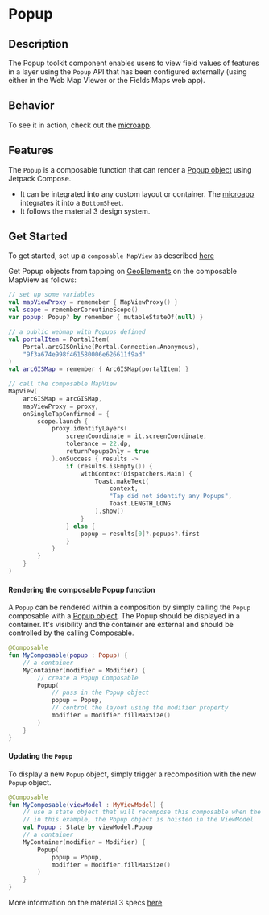 

# Popup

## Description

The Popup toolkit component enables users to view field values of features in a layer using the `Popup` API that has been configured externally (using either in the Web Map Viewer or the Fields Maps web app).

## Behavior

To see it in action, check out the [microapp](../../microapps/PopupApp).

## Features

The `Popup` is a composable function that can render a [Popup object](https://developers.arcgis.com/kotlin/api-reference/arcgis-maps-kotlin/com.arcgismaps.mapping.popup/-popup/index.html) using Jetpack Compose.
- It can be integrated into any custom layout or container. The [microapp](../../microapps/PopupApp) integrates it into a `BottomSheet`.
- It follows the material 3 design system.

## Get Started

To get started, set up a `composable MapView` as described [here](../geoview-compose/README.md)

Get Popup objects from tapping on [GeoElements](https://developers.arcgis.com/kotlin/api-reference/arcgis-maps-kotlin/com.arcgismaps.mapping/-geo-element/index.html) on the composable MapView as follows:

```kotlin
// set up some variables
val mapViewProxy = rememeber { MapViewProxy() }
val scope = rememberCoroutineScope()
var popup: Popup? by remember { mutableStateOf(null) }

// a public webmap with Popups defined
val portalItem = PortalItem(
    Portal.arcGISOnline(Portal.Connection.Anonymous),
    "9f3a674e998f461580006e626611f9ad"
)
val arcGISMap = remember { ArcGISMap(portalItem) }

// call the composable MapView
MapView(
    arcGISMap = arcGISMap,
    mapViewProxy = proxy,
    onSingleTapConfirmed = {
        scope.launch {
            proxy.identifyLayers(
                screenCoordinate = it.screenCoordinate,
                tolerance = 22.dp,
                returnPopupsOnly = true
            ).onSuccess { results ->
                if (results.isEmpty()) {
                    withContext(Dispatchers.Main) {
                        Toast.makeText(
                            context,
                            "Tap did not identify any Popups",
                            Toast.LENGTH_LONG
                        ).show()
                    }
                } else {
                    popup = results[0]?.popups?.first
                }
            }
        }
    }
)
```

#### Rendering the composable Popup function

A `Popup` can be rendered within a composition by simply calling the `Popup` composable with a [Popup object](https://developers.arcgis.com/kotlin/api-reference/arcgis-maps-kotlin/com.arcgismaps.mapping.popup/-popup/index.html). The Popup should be displayed in a container. It's visibility and the container are external and should be controlled by the calling Composable.

```kotlin  
@Composable  
fun MyComposable(popup : Popup) {  
    // a container  
    MyContainer(modifier = Modifier) {
    	// create a Popup Composable
        Popup(  
	        // pass in the Popup object  
	        popup = Popup,  
	        // control the layout using the modifier property  
	        modifier = Modifier.fillMaxSize()  
	    )  
    }  
} 
```  

#### Updating the `Popup`

To display a new `Popup` object, simply trigger a recomposition with the new `Popup` object.

```kotlin  
@Composable  
fun MyComposable(viewModel : MyViewModel) {  
    // use a state object that will recompose this composable when the Popup changes
    // in this example, the Popup object is hoisted in the ViewModel
    val Popup : State by viewModel.Popup  
    // a container  
    MyContainer(modifier = Modifier) {
        Popup(    
	        popup = Popup,  
	        modifier = Modifier.fillMaxSize()  
	    )  
    }  
}
```  

More information on the material 3 specs [here](https://m3.material.io/components/text-fields/specs#e4964192-72ad-414f-85b4-4b4357abb83c)

